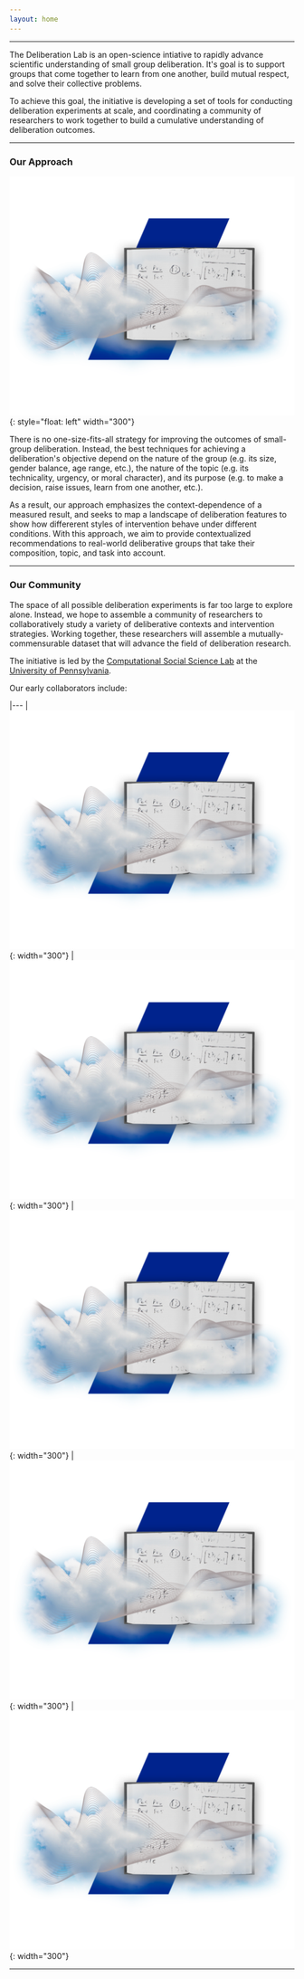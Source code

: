 ```yaml
---
layout: home
---
```


---

The Deliberation Lab is an open-science intiative to rapidly advance scientific understanding of small group deliberation. It's goal is to support groups that come together to learn from one another, build mutual respect, and solve their collective problems.

To achieve this goal, the initiative is developing a set of tools for conducting deliberation experiments at scale, and coordinating a community of researchers to work together to build a cumulative understanding of deliberation outcomes.

---

### Our Approach

![image](/assets/img/book_cloud.png){: style="float: left" width="300"}

There is no one-size-fits-all strategy for improving the outcomes of small-group deliberation. Instead, the best techniques for achieving a deliberation's objective depend on the nature of the group (e.g. its size, gender balance, age range, etc.), the nature of the topic (e.g. its technicality, urgency, or moral character), and its purpose (e.g. to make a decision, raise issues, learn from one another, etc.).

As a result, our approach emphasizes the context-dependence of a measured result, and seeks to map a landscape of deliberation features to show how differerent styles of intervention behave under different conditions. With this approach, we aim to provide contextualized recommendations to real-world deliberative groups that take their composition, topic, and task into account.

---

### Our Community

The space of all possible deliberation experiments is far too large to explore alone. Instead, we hope to assemble a community of researchers to collaboratively study a variety of deliberative contexts and intervention strategies. Working together, these researchers will assemble a mutually-commensurable dataset that will advance the field of deliberation research.

The initiative is led by the [Computational Social Science Lab](https://css.seas.upenn.edu/) at the [University of Pennsylvania](https://www.upenn.edu/).

Our early collaborators include:

|---
| ![image](/assets/img/book_cloud.png){: width="300"} | ![image](/assets/img/book_cloud.png){: width="300"} | ![image](/assets/img/book_cloud.png){: width="300"}
| ![image](/assets/img/book_cloud.png){: width="300"} | ![image](/assets/img/book_cloud.png){: width="300"}

---
